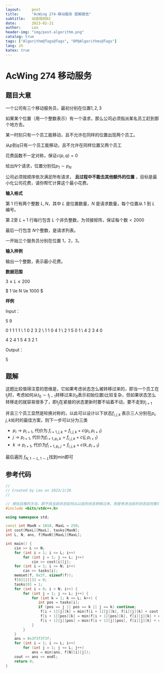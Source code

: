 ```yaml
---
layout:     post
title:      "AcWing 274-移动服务 题解报告"
subtitle:   动态规则02
date:       2023-02-21
author:     Leo
header-img: "img/post-algorithm.png"
catalog: true
tags: ["Algorithm@Tags@Tags", "DP@Algorithms@Tags"]
lang: zh
katex: true
---
```

# AcWing 274 移动服务

## 题目大意

一个公司有三个移动服务员，最初分别在位置$1, 2, 3$

如果某个位置（用一个整数表示）有一个请求，那么公司必须指派某名员工赶到那个地方去。

某一时刻只有一个员工能移动，且不允许在同样的位置出现两个员工。

从$p$到$q$只有一个员工能移动，且不允许在同样位置又两个员工

花费函数不一定对称，保证$c(p, q) = 0$

给出$N$个请求，位置分别位$p_1 \sim p_N$

公司必须按顺序依次满足所有请求， **且过程中不能去其他额外的位置** ，目标是最小化公司花费，请你帮忙计算这个最小花费。

**输入格式**

第 $1$ 行有两个整数 $L,N$，其中 $L$ 是位置数量，$N$ 是请求数量，每个位置从 $1$ 到 $L$ 编号。

第 $2$至 $L+1$ 行每行包含 $L$ 个非负整数，为邻接矩阵，保证每个数$<2000$

最后一行包含 $N$个整数，是请求列表。

一开始三个服务员分别在位置 $1，2，3$。

**输入样例**

输出一个整数，表示最小花费。

**数据范围**

$3 \le L \le 200$

$ 1 \le N \le 1000 $

**样例**

Input：

5 9 

0 1 1 1 1 \\
1 0 2 3 2 \\
1 1 0 4 1 \\
2 1 5 0 1 \\
4 2 3 4 0 

4 2 4 1 5 4 3 2 1

Output：

5

## 题解

这题比较值得注意的思维是，它如果考虑状态怎么被转移过来的，即当一个员工在$t_j$时，考虑如何从$t_0 \sim t_{j-1}$转移过来($t_0$表示初始位置)比较复杂，但如果状态怎么转移走的就容易很多了，即$t_j$在紧接的状态更新时要不站着不动，要不走到$t_{j+1}$

并且三个员工显然是轮换对称的，以此可以设计以下状态$f_{i, j, k}$ 表示三人分别在$p_i, j, k$处时的最佳方案，则下一步可以分为三类

* $p_i \rightarrow p_{i+1}$, 代价为 $f_{i+1, j, k} = f_{i, j, k} + c(p_i, p_{i+1})$
* $j \rightarrow p_{i+1}$, 代价为$f_{i+1, p_i, k} = f_{i, j, k} + c(j, p_{i+1})$
* $k \rightarrow p_{i+1}$, 代价为$f_{i+1, p_i, j} = f_{i, j, k} + c(k, p_{i+1})$

最后遍历 $f_{N, 1 \sim L, 1 \sim L}$找到min即可

## 参考代码

```cpp
//
// Created by Leo on 2023/2/20.
//

// 用往后推的方法，即不找当前状态如何从以前的状态转移过来，而是考虑当前的状态如何推导到下一个状态
#include <bits/stdc++.h>

using namespace std;

const int MaxN = 1010, MaxL = 250;
int cost[MaxL][MaxL], tasks[MaxN];
int L, N, ans, f[MaxN][MaxL][MaxL];

int main() {
    cin >> L >> N;
    for (int i = 1; i <= L; i++)
        for (int j = 1; j <= L; j++)
            cin >> cost[i][j];
    for (int i = 1; i <= N; i++)
        cin >> tasks[i];
    memset(f, 0x3f, sizeof(f));
    f[0][2][3] = 0;
    tasks[0] = 1;
    for (int i = 0; i < N; i++) {
        for (int j = 1; j <= L; j++) {
            for (int k = 1; k <= L; k++) {
               int pos = tasks[i];
               if (pos == j || pos == k || j == k) continue;
                f[i + 1][j][k] = min(f[i + 1][j][k], f[i][j][k] + cost[pos][tasks[i + 1]]);
                f[i + 1][pos][k] = min(f[i + 1][pos][k], f[i][j][k] + cost[j][tasks[i + 1]]);
                f[i + 1][j][pos] = min(f[i + 1][j][pos], f[i][j][k] + cost[k][tasks[i + 1]]);
            }
        }
    }
    ans = 0x3f3f3f3f;
    for (int i = 1; i <= L; i++)
        for (int j = 1; j <= L; j++)
            ans = min(ans, f[N][i][j]);
    cout << ans << endl;
    return 0;
}

```
